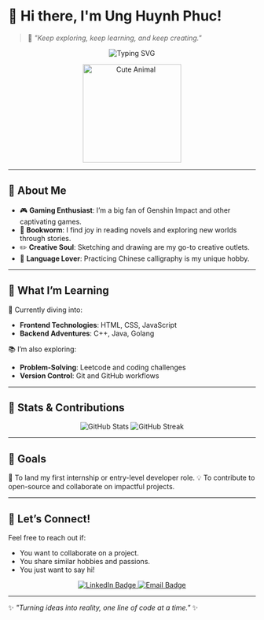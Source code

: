 # 👋 Hi there, I'm **Ung Huynh Phuc!**

> 🌟 *"Keep exploring, keep learning, and keep creating."*

<p align="center">
  <img src="https://readme-typing-svg.demolab.com?font=Fira+Code&size=22&duration=4000&pause=500&color=FF5733&center=true&vCenter=true&width=500&lines=Frontend+Developer+%7C+Tech+Enthusiast;Aspiring+Intern+%7C+Lifelong+Learner;HTML+%7C+CSS+%7C+JavaScript+%7C+C%2B%2B+%7C+Java" alt="Typing SVG" />
</p>

<p align="center">
  <img src="https://i.imgur.com/your-cute-animal-image.gif" alt="Cute Animal" width="200"/>
</p>

---

## 🌟 **About Me**
- 🎮 **Gaming Enthusiast**: I’m a big fan of Genshin Impact and other captivating games.
- 📘 **Bookworm**: I find joy in reading novels and exploring new worlds through stories.
- ✏️ **Creative Soul**: Sketching and drawing are my go-to creative outlets.
- 🏯 **Language Lover**: Practicing Chinese calligraphy is my unique hobby.

---

## 🚀 **What I’m Learning**
🌱 Currently diving into:
- **Frontend Technologies**: HTML, CSS, JavaScript
- **Backend Adventures**: C++, Java, Golang

📚 I’m also exploring:
- **Problem-Solving**: Leetcode and coding challenges
- **Version Control**: Git and GitHub workflows

---

## 🌈 **Stats & Contributions**
<p align="center">
  <img src="https://github-readme-stats.vercel.app/api?username=uhphuc&show_icons=true&theme=radical" alt="GitHub Stats" />
  <img src="https://github-readme-streak-stats.herokuapp.com?user=uhphuc&theme=radical" alt="GitHub Streak" />
</p>

---

## 🌱 **Goals**
🎯 To land my first internship or entry-level developer role.
💡 To contribute to open-source and collaborate on impactful projects.

---

## 💬 **Let’s Connect!**
Feel free to reach out if:
- You want to collaborate on a project.
- You share similar hobbies and passions.
- You just want to say hi!

<p align="center">
  <a href="https://www.linkedin.com/in/your-profile" target="_blank">
    <img src="https://img.shields.io/badge/LinkedIn-blue?style=for-the-badge&logo=linkedin&logoColor=white" alt="LinkedIn Badge"/>
  </a>
  <a href="mailto:your-email@example.com" target="_blank">
    <img src="https://img.shields.io/badge/Email-D14836?style=for-the-badge&logo=gmail&logoColor=white" alt="Email Badge"/>
  </a>
</p>

---

✨ *"Turning ideas into reality, one line of code at a time."* ✨
